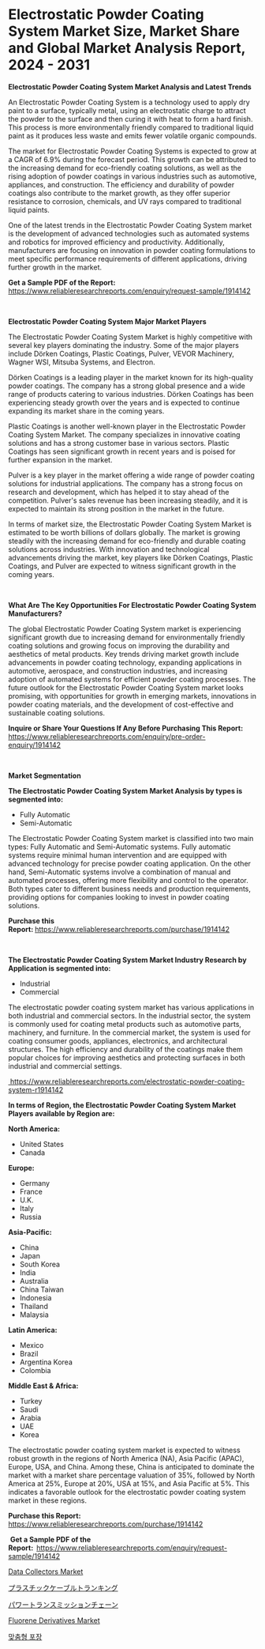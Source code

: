 <p><h1>Electrostatic Powder Coating System Market Size, Market Share and Global Market Analysis Report, 2024 - 2031</h1></p><p><strong>Electrostatic Powder Coating System Market Analysis and Latest Trends</strong></p>
<p><p>An Electrostatic Powder Coating System is a technology used to apply dry paint to a surface, typically metal, using an electrostatic charge to attract the powder to the surface and then curing it with heat to form a hard finish. This process is more environmentally friendly compared to traditional liquid paint as it produces less waste and emits fewer volatile organic compounds.</p><p>The market for Electrostatic Powder Coating Systems is expected to grow at a CAGR of 6.9% during the forecast period. This growth can be attributed to the increasing demand for eco-friendly coating solutions, as well as the rising adoption of powder coatings in various industries such as automotive, appliances, and construction. The efficiency and durability of powder coatings also contribute to the market growth, as they offer superior resistance to corrosion, chemicals, and UV rays compared to traditional liquid paints.</p><p>One of the latest trends in the Electrostatic Powder Coating System market is the development of advanced technologies such as automated systems and robotics for improved efficiency and productivity. Additionally, manufacturers are focusing on innovation in powder coating formulations to meet specific performance requirements of different applications, driving further growth in the market.</p></p>
<p><strong>Get a Sample PDF of the Report:&nbsp;</strong> <a href="https://www.reliableresearchreports.com/enquiry/request-sample/1914142">https://www.reliableresearchreports.com/enquiry/request-sample/1914142</a></p>
<p>&nbsp;</p>
<p><strong>Electrostatic Powder Coating System Major Market Players</strong></p>
<p><p>The Electrostatic Powder Coating System Market is highly competitive with several key players dominating the industry. Some of the major players include Dörken Coatings, Plastic Coatings, Pulver, VEVOR Machinery, Wagner WSI, Mitsuba Systems, and Electron.</p><p>Dörken Coatings is a leading player in the market known for its high-quality powder coatings. The company has a strong global presence and a wide range of products catering to various industries. Dörken Coatings has been experiencing steady growth over the years and is expected to continue expanding its market share in the coming years.</p><p>Plastic Coatings is another well-known player in the Electrostatic Powder Coating System Market. The company specializes in innovative coating solutions and has a strong customer base in various sectors. Plastic Coatings has seen significant growth in recent years and is poised for further expansion in the market.</p><p>Pulver is a key player in the market offering a wide range of powder coating solutions for industrial applications. The company has a strong focus on research and development, which has helped it to stay ahead of the competition. Pulver's sales revenue has been increasing steadily, and it is expected to maintain its strong position in the market in the future.</p><p>In terms of market size, the Electrostatic Powder Coating System Market is estimated to be worth billions of dollars globally. The market is growing steadily with the increasing demand for eco-friendly and durable coating solutions across industries. With innovation and technological advancements driving the market, key players like Dörken Coatings, Plastic Coatings, and Pulver are expected to witness significant growth in the coming years.</p></p>
<p>&nbsp;</p>
<p><strong>What Are The Key Opportunities For Electrostatic Powder Coating System Manufacturers?</strong></p>
<p><p>The global Electrostatic Powder Coating System market is experiencing significant growth due to increasing demand for environmentally friendly coating solutions and growing focus on improving the durability and aesthetics of metal products. Key trends driving market growth include advancements in powder coating technology, expanding applications in automotive, aerospace, and construction industries, and increasing adoption of automated systems for efficient powder coating processes. The future outlook for the Electrostatic Powder Coating System market looks promising, with opportunities for growth in emerging markets, innovations in powder coating materials, and the development of cost-effective and sustainable coating solutions.</p></p>
<p><strong>Inquire or Share Your Questions If Any Before Purchasing This Report:</strong> <a href="https://www.reliableresearchreports.com/enquiry/pre-order-enquiry/1914142">https://www.reliableresearchreports.com/enquiry/pre-order-enquiry/1914142</a></p>
<p>&nbsp;</p>
<p><strong>Market Segmentation</strong></p>
<p><strong>The Electrostatic Powder Coating System Market Analysis by types is segmented into:</strong></p>
<p><ul><li>Fully Automatic</li><li>Semi-Automatic</li></ul></p>
<p><p>The Electrostatic Powder Coating System market is classified into two main types: Fully Automatic and Semi-Automatic systems. Fully automatic systems require minimal human intervention and are equipped with advanced technology for precise powder coating application. On the other hand, Semi-Automatic systems involve a combination of manual and automated processes, offering more flexibility and control to the operator. Both types cater to different business needs and production requirements, providing options for companies looking to invest in powder coating solutions.</p></p>
<p><strong>Purchase this Report:&nbsp;</strong><a href="https://www.reliableresearchreports.com/purchase/1914142">https://www.reliableresearchreports.com/purchase/1914142</a></p>
<p>&nbsp;</p>
<p><strong>The Electrostatic Powder Coating System Market Industry Research by Application is segmented into:</strong></p>
<p><ul><li>Industrial</li><li>Commercial</li></ul></p>
<p><p>The electrostatic powder coating system market has various applications in both industrial and commercial sectors. In the industrial sector, the system is commonly used for coating metal products such as automotive parts, machinery, and furniture. In the commercial market, the system is used for coating consumer goods, appliances, electronics, and architectural structures. The high efficiency and durability of the coatings make them popular choices for improving aesthetics and protecting surfaces in both industrial and commercial settings.</p></p>
<p><a href="https://www.reliableresearchreports.com/electrostatic-powder-coating-system-r1914142">&nbsp;https://www.reliableresearchreports.com/electrostatic-powder-coating-system-r1914142</a></p>
<p><strong>In terms of Region, the Electrostatic Powder Coating System Market Players available by Region are:</strong></p>
<p>
    <p> <strong> North America: </strong>
        <ul>
            <li>United States</li>
            <li>Canada</li>
        </ul>
        </p> 
    <p> <strong> Europe: </strong>
        <ul>
            <li>Germany</li>
            <li>France</li>
            <li>U.K.</li>
            <li>Italy</li>
            <li>Russia</li>
        </ul>
        </p> 
    <p> <strong> Asia-Pacific: </strong>
        <ul>
            <li>China</li>
            <li>Japan</li>
            <li>South Korea</li>
            <li>India</li>
            <li>Australia</li>
            <li>China Taiwan</li>
            <li>Indonesia</li>
            <li>Thailand</li>
            <li>Malaysia</li>
        </ul>
        </p> 
    <p> <strong> Latin America: </strong>
        <ul>
            <li>Mexico</li>
            <li>Brazil</li>
            <li>Argentina Korea</li>
            <li>Colombia</li>
        </ul>
        </p> 
    <p> <strong> Middle East & Africa: </strong>
        <ul>
            <li>Turkey</li>
            <li>Saudi</li>
            <li>Arabia</li>
            <li>UAE</li>
            <li>Korea</li>
        </ul>
    </p>
    </p>
<p><p>The electrostatic powder coating system market is expected to witness robust growth in the regions of North America (NA), Asia Pacific (APAC), Europe, USA, and China. Among these, China is anticipated to dominate the market with a market share percentage valuation of 35%, followed by North America at 25%, Europe at 20%, USA at 15%, and Asia Pacific at 5%. This indicates a favorable outlook for the electrostatic powder coating system market in these regions.</p></p>
<p><strong>Purchase this Report: </strong><a href="https://www.reliableresearchreports.com/purchase/1914142">https://www.reliableresearchreports.com/purchase/1914142</a></p>
<p>&nbsp;<strong>Get a Sample PDF of the Report:&nbsp;&nbsp;</strong><a href="https://www.reliableresearchreports.com/enquiry/request-sample/1914142">https://www.reliableresearchreports.com/enquiry/request-sample/1914142</a></p>
<p><strong></strong></p>
<p><p><a href="https://github.com/gdfhhhj/Market-Research-Report-List-4/blob/main/data-collectors-market.md">Data Collectors Market</a></p><p><a href="https://github.com/xnljig2898992/Market-Research-Report-List-1/blob/main/681373633141.md">プラスチックケーブルトランキング</a></p><p><a href="https://github.com/adcxff01450218/Market-Research-Report-List-1/blob/main/461891933143.md">パワートランスミッションチェーン</a></p><p><a href="https://issuu.com/reportprime-2/docs/fluorene-derivatives-market-size-2030.pptx">Fluorene Derivatives Market</a></p><p><a href="https://github.com/vsn7qpua81q/Market-Research-Report-List-1/blob/main/565920830439.md">맞춤형 포장</a></p></p>